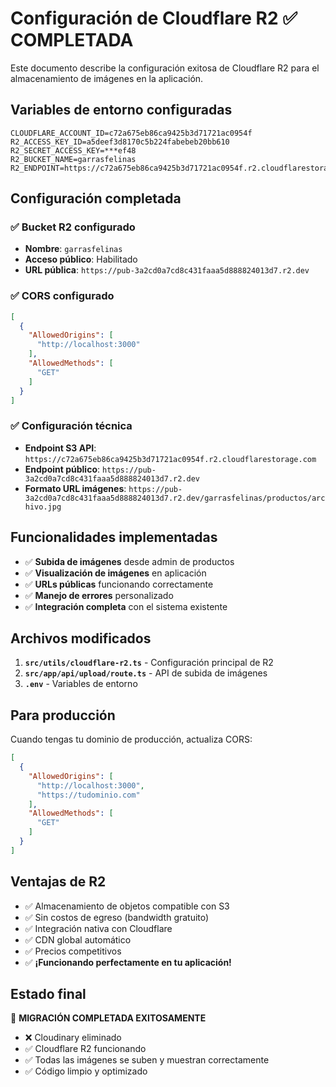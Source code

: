 # Configuración de Cloudflare R2 ✅ COMPLETADA

Este documento describe la configuración exitosa de Cloudflare R2 para el almacenamiento de imágenes en la aplicación.

## Variables de entorno configuradas

```env
CLOUDFLARE_ACCOUNT_ID=c72a675eb86ca9425b3d71721ac0954f
R2_ACCESS_KEY_ID=a5deef3d8170c5b224fabebeb20bb610
R2_SECRET_ACCESS_KEY=***ef48
R2_BUCKET_NAME=garrasfelinas
R2_ENDPOINT=https://c72a675eb86ca9425b3d71721ac0954f.r2.cloudflarestorage.com
```

## Configuración completada

### ✅ Bucket R2 configurado
- **Nombre**: `garrasfelinas`
- **Acceso público**: Habilitado
- **URL pública**: `https://pub-3a2cd0a7cd8c431faaa5d888824013d7.r2.dev`

### ✅ CORS configurado
```json
[
  {
    "AllowedOrigins": [
      "http://localhost:3000"
    ],
    "AllowedMethods": [
      "GET"
    ]
  }
]
```

### ✅ Configuración técnica
- **Endpoint S3 API**: `https://c72a675eb86ca9425b3d71721ac0954f.r2.cloudflarestorage.com`
- **Endpoint público**: `https://pub-3a2cd0a7cd8c431faaa5d888824013d7.r2.dev`
- **Formato URL imágenes**: `https://pub-3a2cd0a7cd8c431faaa5d888824013d7.r2.dev/garrasfelinas/productos/archivo.jpg`

## Funcionalidades implementadas

- ✅ **Subida de imágenes** desde admin de productos
- ✅ **Visualización de imágenes** en aplicación
- ✅ **URLs públicas** funcionando correctamente
- ✅ **Manejo de errores** personalizado
- ✅ **Integración completa** con el sistema existente

## Archivos modificados

1. **`src/utils/cloudflare-r2.ts`** - Configuración principal de R2
2. **`src/app/api/upload/route.ts`** - API de subida de imágenes
3. **`.env`** - Variables de entorno

## Para producción

Cuando tengas tu dominio de producción, actualiza CORS:

```json
[
  {
    "AllowedOrigins": [
      "http://localhost:3000",
      "https://tudominio.com"
    ],
    "AllowedMethods": [
      "GET"
    ]
  }
]
```

## Ventajas de R2

- ✅ Almacenamiento de objetos compatible con S3
- ✅ Sin costos de egreso (bandwidth gratuito)
- ✅ Integración nativa con Cloudflare
- ✅ CDN global automático
- ✅ Precios competitivos
- ✅ **¡Funcionando perfectamente en tu aplicación!**

## Estado final

🎉 **MIGRACIÓN COMPLETADA EXITOSAMENTE**
- ❌ Cloudinary eliminado
- ✅ Cloudflare R2 funcionando
- ✅ Todas las imágenes se suben y muestran correctamente
- ✅ Código limpio y optimizado
